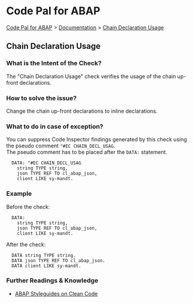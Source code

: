 # Code Pal for ABAP

[Code Pal for ABAP](../../README.md) > [Documentation](../check_documentation.md) > [Chain Declaration Usage](chain-declaration-usage.md)

## Chain Declaration Usage

### What is the Intent of the Check?

The "Chain Declaration Usage" check verifies the usage of the chain up-front declarations.

### How to solve the issue?

Change the chain up-front declarations to inline declarations.

### What to do in case of exception?

You can suppress Code Inspector findings generated by this check using the pseudo comment `"#EC CHAIN_DECL_USAG`.  
The pseudo comment has to be placed after the `DATA:` statement.

```abap
  DATA: "#EC CHAIN_DECL_USAG
    string TYPE string,
    json TYPE REF TO cl_abap_json,
    client LIKE sy-mandt.
```

### Example

Before the check:

```abap
  DATA:
    string TYPE string,
    json TYPE REF TO cl_abap_json,
    client LIKE sy-mandt.
```

After the check:

```abap
  DATA string TYPE string.
  DATA json TYPE REF TO cl_abap_json.
  DATA client LIKE sy-mandt.
```

### Further Readings & Knowledge

* [ABAP Styleguides on Clean Code](https://github.com/SAP/styleguides/blob/master/clean-abap/CleanABAP.md#do-not-chain-up-front-declarations)
